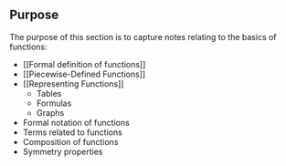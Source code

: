## Purpose

The purpose of this section is to capture notes relating to the basics of functions:
* [[Formal definition of functions]]
* [[Piecewise-Defined Functions]]
* [[Representing Functions]]
	* Tables
	* Formulas
	* Graphs
* Formal notation of functions
* Terms related to functions
* Composition of functions
* Symmetry properties

